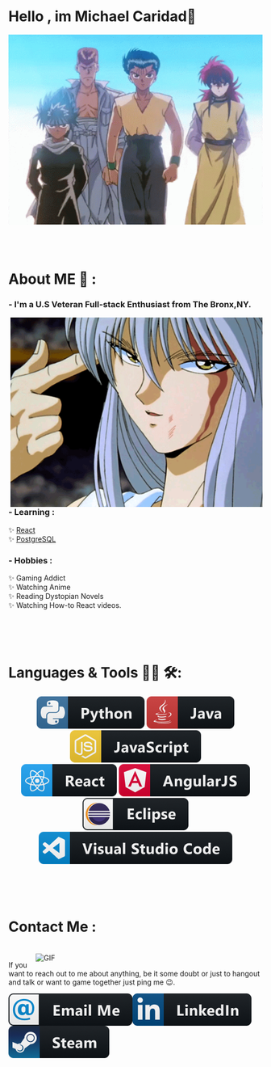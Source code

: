# Hello , im Michael Caridad👋

<div align="center">
<img hight="300" width="700" alt="GIF" align="center" src="https://github.com/mich809/mich809/blob/main/squad-goals.gif">
</div>

</br>
</br>
</br>


# About ME 💬 :

### - I'm a U.S Veteran Full-stack Enthusiast from The Bronx,NY.

<img hight="400" width="500" alt="GIF" align="right" src="https://github.com/mich809/mich809/blob/main/79PI.gif">

### - Learning :
✨ [React][react]
</br>
✨ [PostgreSQL][PostgreSQL]  

### - Hobbies : 
 ✨ Gaming Addict
 </br>
 ✨ Watching Anime
 </br>
 ✨ Reading Dystopian Novels
 </br>
 ✨ Watching How-to React videos. 

</br>
</br>
</br>



# Languages & Tools 👨‍💻 🛠:


<p align="center">

<!-- For more icons please follow  https://github.com/MikeCodesDotNET/ColoredBadges -->
 
<img src="https://github.com/mich809/mich809/blob/main/python@2x.png" alt="Python">
<img src="https://github.com/mich809/mich809/blob/main/java%402x.png" alt="Java"  >
<img src="https://github.com/mich809/mich809/blob/main/js%402x.png" alt="Javascript">
</br>
<img src="https://github.com/mich809/mich809/blob/main/react%402x.png" alt="react">
<img src="https://github.com/mich809/mich809/blob/main/angular%402x.png" alt="angular">

</br>
<img src="https://github.com/mich809/mich809/blob/main/eclipse%402x.png" alt="Eclipse" >
<img src="https://github.com/mich809/mich809/blob/main/visualstudio_code%402x.png" alt="visualstudio_code" >


</p>
</br>
</br>
</br>



# Contact Me :

<p>
 </br>


<img hight="320" width="450" align="right" alt="GIF" src="https://github.com/mich809/mich809/blob/main/yusuke-brun%C3%A3o.gif">


If you want to reach out to me about anything, be it some doubt or just to hangout and talk or want to game together just ping me 😉.

<a href="mailto:CaridadMichael@gmail.com">
 <img align="left" alt="Gmail" src="https://github.com/mich809/mich809/blob/main/email_me%402x.png" />
</a>
<a href="https://www.linkedin.com/in/michaelcaridad">
  <img align="left" alt="Linkedin"  src="https://github.com/mich809/mich809/blob/main/linkedin%402x.png" />
</br>
</br>
</br>
</a>
<a href="https://steamcommunity.com/id/macho99/">
  <img align="left" alt="Steam"  src="https://github.com/mich809/mich809/blob/main/steam%402x.png" />
</a>
 </p>
 

</br>
</br>
</br>
</br>
</br>
</br>
</br>




  
  [PostgreSQL]: https://www.postgresql.org
  [react]: http://reactjs.org















